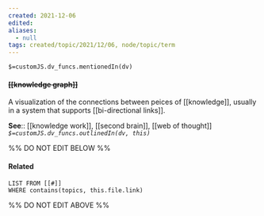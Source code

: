 ```yaml
---
created: 2021-12-06 
edited: 
aliases:
  - null
tags: created/topic/2021/12/06, node/topic/term
---
```

`$=customJS.dv_funcs.mentionedIn(dv)`

#### <s class="topic-title">[[knowledge graph]]</s>

A visualization of the connections between peices of [[knowledge]], usually in a system that supports [[bi-directional links]].

**See**:: [[knowledge work]], [[second brain]], [[web of thought]]
*`$=customJS.dv_funcs.outlinedIn(dv, this)`*

%% DO NOT EDIT BELOW %%
#### Related 
```dataview
LIST FROM [[#]]
WHERE contains(topics, this.file.link)
```
%% DO NOT EDIT ABOVE %%
